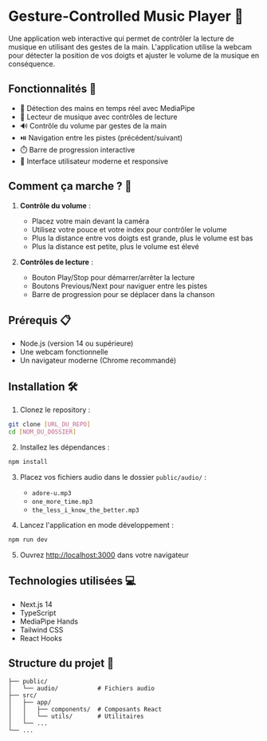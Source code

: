 # Gesture-Controlled Music Player 🎵

Une application web interactive qui permet de contrôler la lecture de musique en utilisant des gestes de la main. L'application utilise la webcam pour détecter la position de vos doigts et ajuster le volume de la musique en conséquence.

## Fonctionnalités 🚀

- 🎥 Détection des mains en temps réel avec MediaPipe
- 🎵 Lecteur de musique avec contrôles de lecture
- 🔊 Contrôle du volume par gestes de la main
- ⏯️ Navigation entre les pistes (précédent/suivant)
- ⏱️ Barre de progression interactive
- 🎨 Interface utilisateur moderne et responsive

## Comment ça marche ? 🤔

1. **Contrôle du volume** :

   - Placez votre main devant la caméra
   - Utilisez votre pouce et votre index pour contrôler le volume
   - Plus la distance entre vos doigts est grande, plus le volume est bas
   - Plus la distance est petite, plus le volume est élevé

2. **Contrôles de lecture** :
   - Bouton Play/Stop pour démarrer/arrêter la lecture
   - Boutons Previous/Next pour naviguer entre les pistes
   - Barre de progression pour se déplacer dans la chanson

## Prérequis 📋

- Node.js (version 14 ou supérieure)
- Une webcam fonctionnelle
- Un navigateur moderne (Chrome recommandé)

## Installation 🛠️

1. Clonez le repository :

```bash
git clone [URL_DU_REPO]
cd [NOM_DU_DOSSIER]
```

2. Installez les dépendances :

```bash
npm install
```

3. Placez vos fichiers audio dans le dossier `public/audio/` :

   - `adore-u.mp3`
   - `one_more_time.mp3`
   - `the_less_i_know_the_better.mp3`

4. Lancez l'application en mode développement :

```bash
npm run dev
```

5. Ouvrez [http://localhost:3000](http://localhost:3000) dans votre navigateur

## Technologies utilisées 💻

- Next.js 14
- TypeScript
- MediaPipe Hands
- Tailwind CSS
- React Hooks

## Structure du projet 📁

```
├── public/
│   └── audio/           # Fichiers audio
├── src/
│   ├── app/
│   │   ├── components/  # Composants React
│   │   └── utils/       # Utilitaires
│   └── ...
└── ...
```
